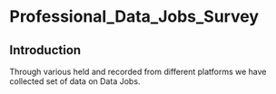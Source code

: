 # Professional_Data_Jobs_Survey
## Introduction
Through various held and recorded from different platforms we have collected set of data on Data Jobs.
